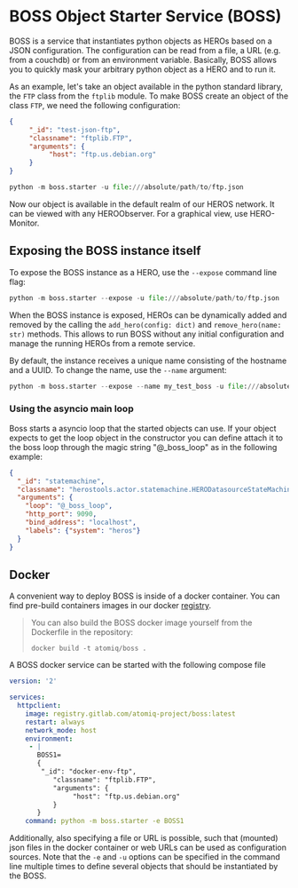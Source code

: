 # BOSS Object Starter Service (BOSS)

BOSS is a service that instantiates python objects as HEROs based on a JSON configuration. The configuration
can be read from a file, a URL (e.g. from a couchdb) or from an environment variable. Basically, BOSS allows
you to quickly mask your arbitrary python object as a HERO and to run it.

As an example, let's take an object available in the python standard library, the `FTP` class from the `ftplib` module. To make BOSS create an object of the class `FTP`, we need the following configuration:

```json
{
     "_id": "test-json-ftp",
     "classname": "ftplib.FTP",
     "arguments": {
          "host": "ftp.us.debian.org"
     }
}
```

```python
python -m boss.starter -u file:///absolute/path/to/ftp.json
```


Now our object is available in the default realm of our HEROS network. It can be viewed with any HEROObserver. For a
graphical view, use HERO-Monitor.


## Exposing the BOSS instance itself
To expose the BOSS instance as a HERO, use the `--expose` command line flag:

```python
python -m boss.starter --expose -u file:///absolute/path/to/ftp.json
```

When the BOSS instance is exposed, HEROs can be dynamically added and removed by the calling the
`add_hero(config: dict)` and `remove_hero(name: str)` methods. This allows to run BOSS without any initial
configuration and manage the running HEROs from a remote service.

By default, the instance receives a unique name consisting of the hostname and a UUID. To change the name, use the `--name` argument:

```python
python -m boss.starter --expose --name my_test_boss -u file:///absolute/path/to/ftp.json
```


### Using the asyncio main loop

Boss starts a asyncio loop that the started objects can use. If your object expects to get the loop object in the constructor you
can define attach it to the boss loop through the magic string "@_boss_loop" as in the following example:

```json
{
  "_id": "statemachine",
  "classname": "herostools.actor.statemachine.HERODatasourceStateMachine",
  "arguments": {
    "loop": "@_boss_loop",
    "http_port": 9090,
    "bind_address": "localhost",
    "labels": {"system": "heros"}
  }
}
```

## Docker

A convenient way to deploy BOSS is inside of a docker container. You can find pre-build containers images in 
our docker [registry](https://gitlab.com/atomiq-project/boss/container_registry).

> You can also build the BOSS docker image yourself from the Dockerfile in the repository:
> 
> ```shell
> docker build -t atomiq/boss .
> ```


A BOSS docker service can be started with the following compose file

```yaml
version: '2'

services:
  httpclient:
    image: registry.gitlab.com/atomiq-project/boss:latest
    restart: always
    network_mode: host
    environment:
     - |
       BOSS1=
       {
        "_id": "docker-env-ftp",
           "classname": "ftplib.FTP",
           "arguments": {
                "host": "ftp.us.debian.org"
           }
       }
    command: python -m boss.starter -e BOSS1
```

Additionally, also specifying a file or URL is possible, such that (mounted) json files in the docker container or web
URLs can be used as configuration sources. Note that the `-e` and `-u` options can be specified in the command line
multiple times to define several objects that should be instantiated by the BOSS.
